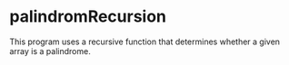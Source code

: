 # palindromRecursion
This program uses a recursive function that determines whether a given array is a palindrome.
